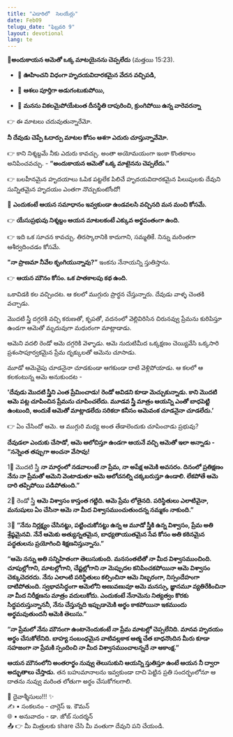 ```yaml
---
title: "ఎడారిలో  సెలయేర్లు"
date: Feb09
telugu_date: "ఫిబ్రవరి 9"
layout: devotional
lang: te
---
```



**📖అందుకాయన ఆమెతో ఒక్క మాటయైనను చెప్పలేదు**
(మత్తయి 15:23).

- 🔹 **ఊహించని విధంగా హృదయవిదారకమైన వేదన వచ్చిపడి,**

- 🔹 **ఆశలు పూర్తిగా అడుగంటుకుపోయి,**

- 🔹 **మనసు వికలమైపోయేటంత దీనస్థితి దాపురించి, క్రుంగిపోయి ఉన్న వారెవరన్నా**

👉 ఈ మాటలు చదువుతున్నారేమో. 

**నీ దేవుడు చెప్పే ఓదార్పు మాటల కోసం ఆశగా ఎదురు చూస్తున్నావేమో.**

👉 కాని నిశ్శబ్దమే నీకు ఎదురు కావచ్చు. అంతా అయోమయంగా ఇంకా కొంతకాలం అనిపించవచ్చు. - **“అందుకాయన ఆమెతో ఒక్క మాటైనను చెప్పలేదు.”**

👉 బలహీనమైన హృదయాలు ఓపిక పట్టలేక పిలిచే హృదయవిదారకమైన పిలుపులకు దేవుని సున్నితమైన హృదయం ఎంతగా నొచ్చుకుంటోందో! 

🔺 **ఎందుకంటే ఆయన సమాధానం ఇవ్వకుండా ఉండవలసి వచ్చినది మన మంచి కోసమే.**

👉 **యేసుప్రభువు నిశ్శబ్దం ఆయన మాటలకంటే ఎక్కువ అర్థవంతంగా ఉంది.**

👉 ఇది ఒక సూచన కావచ్చు. తిరస్కారానికి కాదుగాని, సమ్మతికే. నిన్ను మరింతగా ఆశీర్వదించడం కోసమే.

**"నా ప్రాణమా నీవేల కృంగియున్నావు?”**
 ఇంకను నేనాయన్ని స్తుతిస్తాను. 

👉 **ఆయన మౌనం కోసం. ఒక పాతకాలపు కథ ఉంది.**

 ఒకావిడకి కల వచ్చిందట. ఆ కలలో ముగ్గురు ప్రార్థన చేస్తున్నారు. దేవుడు వాళ్ళ చెంతకి వచ్చాడు.

మొదటి స్త్రీ దగ్గరకి వచ్చి కరుణతో, కృపతో, వదనంలో వెల్లివిరిసిన చిరునవ్వు ప్రేమను కురిపిస్తూ  ఉండగా ఆమెతో మృదువుగా మధురంగా మాట్లాడాడు. 

ఆమెని వదలి రెండో ఆమె దగ్గరికి వెళ్ళాడు. ఆమె నుదుటిమీద ఒక్కక్షణం  చెయ్యివేసి ఒక్కసారి ప్రశంసాపూర్వకమైన ప్రేమ దృక్కులతో ఆమెను చూసాడు.
 
మూడో ఆమెవైపు చూడనైనా చూడకుండా ఆగకుండా దాటి వెళ్లిపోయాడు. ఆ కలలో ఆ కలకంటున్న ఆమె అనుకుందట -

**'దేవుడు మొదటి స్త్రీని ఎంత ప్రేమించాడు! రెండో ఆవిడని కూడా మెచ్చుకున్నాడు. కాని మొదటి ఆమె పట్ల చూపించిన ప్రేమను చూపించలేదు. మూడవ స్త్రీ మాత్రం ఆయన్ని ఎంతో బాధపెట్టి ఉంటుంది, అందుకే ఆమెతో మాట్లాడలేదు సరికదా కనీసం ఆమెవంక చూడనైనా చూడలేదు.’**

👉 ఏం చేసిందో ఆమె. ఆ ముగ్గురి మధ్య అంత తేడాలెందుకు చూపించాడు ప్రభువు? 

**దేవుడలా ఎందుకు చేసాడో, ఆమె ఆలోచిస్తూ ఉండగా ఆయనే వచ్చి ఆమెతో ఇలా అన్నాడు - “నన్నెంత తప్పుగా అంచనా వేసావు!**

1⃣ మొదటి స్త్రీ **నా మార్గంలో నడవాలంటే నా ప్రేమ, నా అపేక్ష ఆమెకి అవసరం. దినంలో ప్రతిక్షణం నేను నా ప్రేమతో ఆమెని వెంటాడుతూ ఆమె ఆలోచనల్ని చక్కబరుస్తూ ఉండాలి. లేకపోతే ఆమె దారి తప్పిపోయి పడిపోతుంది.”**

2⃣ రెండో  స్త్రీ  **ఆమె విశ్వాసం కాస్తంత గట్టిది. ఆమె ప్రేమ లోతైనది. పరిస్థితులు ఎలాటివైనా, మనుషులు ఏం చేసినా ఆమె నా మీద విశ్వాసముంచుతుందన్న నమ్మకం నాకుంది.”**

3⃣ **“నేను నిర్లక్ష్యం చేసినట్టు, పట్టించుకోనట్టు ఉన్న ఆ మూడో స్త్రీకి ఉన్న విశ్వాసం, ప్రేమ అతి శ్రేష్ఠమైనవి. నేనే ఆమెకు అత్యున్నతమైన, బాధ్యతాయుతమైన సేవ కోసం అతి కఠినమైన పద్ధతులను ప్రయోగించి శిక్షణనిస్తున్నాను.”**

**“ఆమె నన్ను అతి సన్నిహితంగా తెలుసుకుంది. మనసంతటితో నా మీద విశ్వాసముంచింది. చూపుల్లోగాని, మాటల్లోగాని, చేష్టల్లోగాని నా మెప్పుదల కనిపించకపోయినా ఆమె విశ్వాసం చెక్కుచెదరదు. నేను ఎలాంటి పరిస్థితులు కల్పించినా ఆమె నిబ్బరంగా, నిస్సందేహంగా దాటిపోతుంది. స్వభావసిద్ధంగా ఆమెలోని అణువణువూ ఆమె మనస్సు, జ్ఞానమూ వ్యతిరేకించినా నా మీద నిరీక్షణను మాత్రం వదులుకోదు. ఎందుకంటే నేనామెను నిత్యత్వం కొరకు సిద్ధపరుస్తున్నాననీ, నేను చేస్తున్నది ఇప్పుడామెకి అర్థం కాకపోయినా ఇకముందు అర్థమవుతుందనీ ఆమెకి తెలుసు.”**

**“నా ప్రేమలో నేను మౌనంగా ఉంటానెందుకంటే నా ప్రేమ మాటల్లో చెప్పలేనిది. మానవ హృదయం అర్థం చేసుకోలేనిది. బాహ్య సంబంధమైన వాటివల్లకాక ఆత్మ చేత బాధనొందిన మీరు కూడా సహజంగా నా ప్రేమకి స్పందించి నా మీద విశ్వాసముంచాలన్నదే నా ఆకాంక్ష.”**

**ఆయన మౌనంలోని అంతరార్థం నువ్వు తెలుసుకుని ఆయన్ని స్తుతిస్తూ ఉంటే ఆయన నీ ద్వారా అద్భుతాలు చేస్తాడు.**
 తన బహుమానాలను ఇవ్వకుండా దాచి పెట్టిన ప్రతి సందర్భంలోనూ ఆ దాతను నువ్వు మరింత లోతుగా అర్థం చేసుకోగలగాలి.

<div class="blessing">🙏 <span class="bless-text">దైవాశ్శీసులు!!!</span> ✨</div>

<div class="credit">✍️ <span class="credit-text">▪ సంకలనం - చార్లెస్ ఇ. కౌమన్</span></div>
<div class="credit">🌐 <span class="credit-text">▪ అనువాదం - డా. జోబ్ సుదర్శన్</span></div>


<div class="share">📤 👉 <span class="share-text">మీ మిత్రులకు share చేసి మీ వంతుగా దేవుని పని చేయండి.</span></div>
